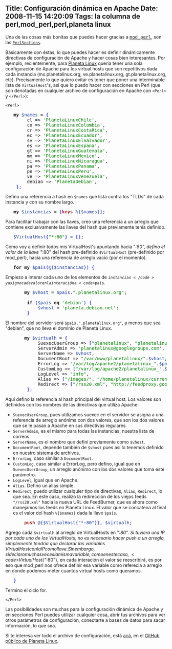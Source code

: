 Title: Configuración dinámica en Apache
Date: 2008-11-15 14:20:09
Tags: la columna de perl,mod_perl,perl,planeta linux
---
Una de las cosas más bonitas que puedes hacer gracias a <a href="http://perl.apache.org/"><tt>mod_perl</tt></a>, son las <a href="http://perl.apache.org/docs/2.0/api/Apache2/PerlSections.html"><code>PerlSections</code></a>.

Básicamente con éstas, lo que puedes hacer es definir dinámicamente directivas de configuración de Apache y hacer cosas bien interesantes. Por ejemplo, recientemente, para <a href="http://planetalinux.org">Planeta Linux</a> quería tener una sola configuración de Apache para los virtual hosts que son repetitivos dada cada instancia (mx.planetalinux.org, ve.planetalinux.org, gt.planetalinux.org, etc). Precisamente lo que quiero evitar es tener que poner una interminable lista de <code>VirtualHost</code>'s, así que lo puedo hacer con secciones en Perl (que son denotadas en cualquier archivo de configuración en Apache con <code>&lt;Perl&gt;</code> y <code>&lt;/Perl&gt;</code>):

<code>&lt;Perl&gt;</code>
<pre>	<strong>my</strong> <span style="color: #2040a0;">$names</span> = <span style="color: #4444ff;"><strong>{</strong></span>
		cl =&gt; <span style="color: #008000;">'PlanetaLinuxChile'</span>,
		co =&gt; <span style="color: #008000;">'PlanetaLinuxColombia'</span>,
		cr =&gt; <span style="color: #008000;">'PlanetaLinuxCostaRica'</span>,
		ec =&gt; <span style="color: #008000;">'PlanetaLinuxEcuador'</span>,
		sv =&gt; <span style="color: #008000;">'PlanetaLinuxElSalvador'</span>,
		es =&gt; <span style="color: #008000;">'PlanetaLinuxEspana'</span>,
		gt =&gt; <span style="color: #008000;">'PlanetaLinuxGuatemala'</span>,
		mx =&gt; <span style="color: #008000;">'PlanetaLinuxMexico'</span>,
		ni =&gt; <span style="color: #008000;">'PlanetaLinuxNicaragua'</span>,
		pa =&gt; <span style="color: #008000;">'PlanetaLinuxPanama'</span>,
		pe =&gt; <span style="color: #008000;">'PlanetaLinuxPeru'</span>,
		ve =&gt; <span style="color: #008000;">'PlanetaLinuxVenezuela'</span>,
		debian =&gt; <span style="color: #008000;">'PlanetaDebian'</span>,
	<span style="color: #4444ff;"><strong>}</strong></span>;</pre>

Defino una referencia a hash en <code>$names</code> que lista contra los "TLDs" de cada instancia y con su nombre largo.

<pre>	<strong>my</strong> <span style="color: #2040a0;">$instancias</span> = <span style="color: #4444ff;"><strong>[</strong></span><span style="color: #a52a2a;"><strong>keys</strong></span> <span style="color: #2040a0;">%{$names}</span><span style="color: #4444ff;"><strong>]</strong></span>;</pre>

Para facilitar trabajar con las llaves, creo una referencia a un arreglo que contiene exclusivamente las llaves del hash que previamente tenía definido.

<pre>	<span style="color: #2040a0;">$VirtualHost</span><span style="color: #4444ff;"><strong>{</strong></span><span style="color: #008000;">"*:80"</span><span style="color: #4444ff;"><strong>}</strong></span> = <span style="color: #4444ff;"><strong>[</strong></span><span style="color: #4444ff;"><strong>]</strong></span>;</pre>

Como voy a definir todos mis VirtualHost's apuntando hacia "*:80", defino el valor de la llave "*:80" del hash pre-definido <code>$VirtualHost</code> (pre-definido por mod_perl), hacia una referencia de arreglo vacío (por el momento).

<pre>	<strong>for</strong> <strong>my</strong> <span style="color: #2040a0;">$pais</span><span style="color: #4444ff;"><strong>(</strong></span><span style="color: #2040a0;">@{$instancias}</span><span style="color: #4444ff;"><strong>)</strong></span> <span style="color: #4444ff;"><strong>{</strong></span></pre>
Empiezo a interar cada uno de los elementos de <code>$instancias</code> y asigno cada valor en la interación a <code>$pais</code>.
<pre>		<strong>my</strong> <span style="color: #2040a0;">$vhost</span> = <span style="color: #2040a0;">$pais</span>.<span style="color: #008000;">".planetalinux.org"</span>;

		<strong>if</strong> <span style="color: #4444ff;"><strong>(</strong></span><span style="color: #2040a0;">$pais</span> <strong>eq</strong> <span style="color: #008000;">'debian'</span><span style="color: #4444ff;"><strong>)</strong></span> <span style="color: #4444ff;"><strong>{</strong></span>
			<span style="color: #2040a0;">$vhost</span> = <span style="color: #008000;">'planeta.debian.net'</span>;
		<span style="color: #4444ff;"><strong>}</strong></span></pre>

El nombre del servidor será <code>$pais.".planetalinux.org"</code>, a menos que sea "debian", que no lleva el dominio de Planeta Linux.
<pre>		<strong>my</strong> <span style="color: #2040a0;">$virtualh</span> = <span style="color: #4444ff;"><strong>{</strong></span>
			SuexecUserGroup =&gt; <span style="color: #4444ff;"><strong>[</strong></span><span style="color: #008000;">"planetalinux"</span>, <span style="color: #008000;">"planetalinux"</span><span style="color: #4444ff;"><strong>]</strong></span>,
			ServerAdmin =&gt; <span style="color: #008000;">'planetalinux@googlegroups.com'</span>,
			ServerName =&gt; <span style="color: #2040a0;">$vhost</span>,
			DocumentRoot =&gt; <span style="color: #008000;">"/var/www/planetalinux/"</span>.<span style="color: #2040a0;">$vhost</span>,
			ErrorLog =&gt; <span style="color: #008000;">"/var/log/apache2/planetalinux_"</span>.<span style="color: #2040a0;">$pais</span>.<span style="color: #008000;">"_error"</span>,
			CustomLog =&gt; <span style="color: #4444ff;"><strong>[</strong></span><span style="color: #008000;">"/var/log/apache2/planetalinux_"</span>.<span style="color: #2040a0;">$pais</span>.<span style="color: #008000;">"_access"</span>, <span style="color: #008000;">"combined"</span><span style="color: #4444ff;"><strong>]</strong></span>,
			LogLevel =&gt; <span style="color: #008000;">"info"</span>,
			Alias =&gt; <span style="color: #4444ff;"><strong>[</strong></span><span style="color: #008000;">"/images/"</span>, <span style="color: #008000;">"/home/planetalinux/current/www/instancias/"</span>.<span style="color: #2040a0;">$pais</span>.<span style="color: #008000;">"/images/"</span><span style="color: #4444ff;"><strong>]</strong></span>,
			Redirect =&gt; <span style="color: #4444ff;"><strong>[</strong></span><span style="color: #008000;">"/rss20.xml"</span>, <span style="color: #008000;">"http://feedproxy.google.com/"</span>.<span style="color: #2040a0;">$names</span>-&gt;<span style="color: #4444ff;"><strong>{</strong></span><span style="color: #2040a0;">$pais</span><span style="color: #4444ff;"><strong>}</strong></span><span style="color: #4444ff;"><strong>]</strong></span>,
		<span style="color: #4444ff;"><strong>}</strong></span>;</pre>

Aquí defino la referencia al hash principal del virtual host. Los valores son definidos con los nombres de las directivas que utiliza Apache:
<ul>
	<li><code>SuexecUserGroup</code>, pues utilizamos suexec en el servidor se asigna a una referencia de arreglo anónima con dos valores, que son los dos valores que se le pasan a Apache en sus directivas regulares.</li>
	<li><code>ServerAdmin</code>, es el mismo para todas las instancias, nuestra lista de correos.</li>
	<li><code>ServerName</code>, es el nombre que definí previamente como <code>$vhost</code>.</li>
	<li><code>DocumentRoot</code>, depende también de <code>$vhost</code> pues así lo tenemos definido en nuestro sistema de archivos.</li>
	<li><code>ErrorLog</code>, caso similar a <code>DocumentRoot</code>.</li>
	<li><code>CustomLog</code>, caso similar a ErrorLog, pero defino, igual que en <code>SuexecUserGroup</code>, un arreglo anónimo con los dos valores que toma este parámetro.</li>
	<li><code>LogLevel</code>, igual que en Apache.</li>
	<li><code>Alias</code>. Defino un alias simple.</li>
	<li><code>Redirect</code>, puedo utilizar cualquier tipo de directivas, <code>Alias</code>, <code>Redirect</code>, lo que sea. En este caso, realizo la redirección de los viejos feeds <code>"/rss20.xml"</code> hacia la nueva URL de FeedBurner, que es ahora como manejamos los feeds en Planeta Linux. El valor que se concatena al final es el valor del hash <code>%{$names}</code> dada la llave <code>$pais</code>.</li>
</ul>

<pre>		<span style="color: #a52a2a;"><strong>push</strong></span> <span style="color: #2040a0;">@{$VirtualHost{"*:80"}</span><span style="color: #4444ff;"><strong>}</strong></span>, <span style="color: #2040a0;">$virtualh</span>;</pre>
Agrego cada <code>$virtualh</code> al arreglo de VirtualHosts en "*:80". Si tuviera una IP por cada uno de los VirtualHosts, no es necesario hacer push a un arreglo, simplemente tendría que declarar las variables $VirtualHost con la IP como llave. Sin embargo, si declaro muchas veces la misma variable, como en este caso, <code>$VirtualHost{"*:80"}</code>, en cada interación el valor se reescribirá, es por eso que mod_perl nos ofrece definir esa variable como referecia a arreglo en donde podemos meter cuantos virtual hosts como queramos.
<pre>	<span style="color: #4444ff;"><strong>}</strong></span></pre>

Termino el ciclo for.

<code>&lt;/Perl&gt;</code>

Las posibilidades son muchas para la configuración dinámica de Apache y en secciones Perl puedes utilizar cualquier cosa, abrir tus archivos para ver otros parámetros de configuración, conectarte a bases de datos para sacar información, lo que sea.

Si te interesa ver todo el archivo de configuración, está <a href="http://github.com/damog/planetalinux/tree/master/conf/apache.conf">acá</a>, en el <a href="http://github.com/damog/planetalinux">GitHub público de Planeta Linux</a>.